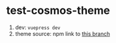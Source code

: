 # test-cosmos-theme

1. dev: `vuepress dev`
2. theme source: npm link to [this branch](https://github.com/cosmos/vuepress-theme-cosmos/pull/61)